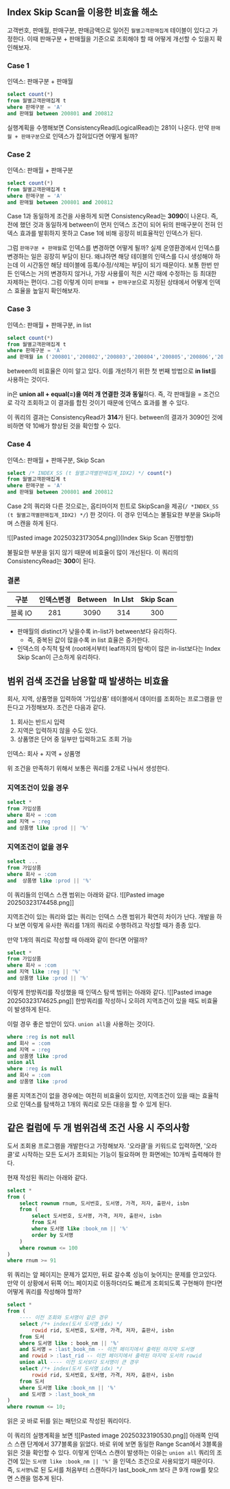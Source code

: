 ## Index Skip Scan을 이용한 비효율 해소

고객번호, 판매월, 판매구분, 판매금액으로 일어진 `월별고객판매집계` 테이블이 있다고 가정한다.
이때 판매구분 + 판매월을 기준으로 조회해야 할 때 어떻게 개선할 수 있을지 확인해보자.

### Case 1
인덱스: 판매구분 + 판매월
```sql
select count(*)
from 월별고객판매집계 t
where 판매구분 = 'A'
and 판매월 between 200801 and 200812
```

실행계획을 수행해보면 ConsistencyRead(LogicalRead)는 281이 나온다.
만약 `판매월 + 판매구분`으로 인덱스가 잡혀있다면 어떻게 될까?

### Case 2
인덱스: 판매월 + 판매구분
```sql
select count(*)
from 월별고객판매집계 t
where 판매구분 = 'A'
and 판매월 between 200801 and 200812
```

Case 1과 동일하게 조건을 사용하게 되면 ConsistencyRead는 **3090**이 나온다.
즉, 전에 했던 것과 동일하게 between이 먼저 인덱스 조건이 되어 뒤의 판매구분이 전혀 인덱스 효과를 발휘하지 못하고 Case 1에 비해 굉장히 비효율적인 인덱스가 된다.

그럼 `판매구분 + 판매월`로 인덱스를 변경하면 어떻게 될까?
실제 운영환경에서 인덱스를 변경하는 일은 굉장히 부담이 된다. 왜냐하면 해당 테이블의 인덱스를 다시 생성해야 하는데 이 시간동안 해당 테이블에 등록/수정/삭제는 부담이 되기 때문이다.
보통 한번 만든 인덱스는 거의 변경하지 않거나, 가장 사용률이 적은 시간 때에 수정하는 등 최대한 자제하는 편이다.
그럼 이렇게 이미 `판매월 + 판매구분`으로 지정된 상태에서 어떻게 인덱스 효율을 높일지 확인해보자.

### Case 3
인덱스: 판매월 + 판매구분, in list
```sql
select count(*)
from 월별고객판매집계 t
where 판매구분 = 'A'
and 판매월 in ('200801','200802','200803','200804','200805','200806','200807','200808','200808','200810','200811','200812');
```
between의 비효율은 이미 알고 있다.
이를 개선하기 위한 첫 번째 방법으로 **in list**를 사용하는 것이다.

in은 **union all + equal(=)을 여러 개 연결한 것과 동일**하다.
즉, 각 판매월을 = 조건으로 각각 조회하고 이 결과를 합친 것이기 때문에 인덱스 효과를 볼 수 있다.

이 쿼리의 결과는 ConsistencyRead가 **314**가 된다.
between의 결과가 3090인 것에 비하면 약 10배가 향상된 것을 확인할 수 있다.

### Case 4
인덱스: 판매월 + 판매구분, Skip Scan
```sql
select /* INDEX_SS (t 월별고객별판매집계_IDX2) */ count(*)
from 월별고객판매집계 t
where 판매구분 = 'A'
and 판매월 between 200801 and 200812
```
Case 2의 쿼리와 다른 것으로는, 옵티마이저 힌트로 SkipScan을 제공(`/ *INDEX_SS (t 월별고객별판매집계_IDX2) */`) 한 것이다.
이 경우 인덱스는 불필요한 부분을 Skip하며 스캔을 하게 된다.

![[Pasted image 20250323173054.png]](Index Skip Scan 진행방향)

불필요한 부분을 읽지 않기 때문에 비효율이 많이 개선된다.
이 쿼리의 ConsistencyRead는 **300**이 된다.

### 결론
|  구분   | 인덱스변경 | Between | In LIst | Skip Scan |
| :---: | :---: | :-----: | :-----: | :-------: |
| 블록 IO |  281  |  3090   |   314   |    300    |
- 판매월의 distinct가 낮을수록 in-list가 between보다 유리하다.
	- 즉, 중복된 값이 많을수록 in list 효율은 증가한다.
- 인덱스의 수직적 탐색 (root에서부터 leaf까지의 탐색)이 많은 in-list보다는 Index Skip Scan이 근소하게 유리하다.

## 범위 검색 조건을 남용할 때 발생하는 비효율

회사, 지역, 상품명을 입력하여 '가입상품' 테이블에서 데이터를 조회하는 프로그램을 만든다고 가정해보자.
조건은 다음과 같다.
1. 회사는 반드시 입력
2. 지역은 입력하지 않을 수도 있다.
3. 상품명은 단어 중 일부만 입력하고도 조회 가능

인덱스: 회사 + 지역 + 상품명

위 조건을 만족하기 위해서 보통은 쿼리를 2개로 나눠서 생성한다.
### 지역조건이 있을 경우
```sql
select *
from 가입상품
where 회사 = :com
and 지역 = :reg
and 상품명 like :prod || '%'
```
### 지역조건이 없을 경우
```sql
select ...
from 가입상품
where 회사 = :com
and  상품명 like :prod || '%'
```

이 쿼리들의 인덱스 스캔 범위는 아래와 같다.
![[Pasted image 20250323174458.png]]

지역조건이 있는 쿼리와 없는 쿼리는 인덱스 스캔 범위가 확연히 차이가 난다.
개발을 하다 보면 이렇게 유사한 쿼리를 1개의 쿼리로 수행하려고 작성할 때가 종종 있다.

만약 1개의 쿼리로 작성할 때 아래와 같이 한다면 어떨까?
```sql
select *
from 가입상품
where 회사 = :com
and 지역 like :reg || '%'
and 상품명 like :prod || '%'
```

이렇게 한방쿼리를 작성했을 때 인덱스 탐색 범위는 아래와 같다.
![[Pasted image 20250323174625.png]]
한방쿼리를 작성하니 오히려 지역조건이 있을 때도 비효율이 발생하게 된다.

이럴 경우 좋은 방안이 있다. `union all`을 사용하는 것이다.
```sql
where :reg is not null
and 회사 = :com
and 지역 = :reg
and 상품명 like :prod
union all
where :reg is null
and 회사 = :com
and 상품명 like :prod
```
물론 지역조건이 없을 경우에는 여전히 비효율이 있지만, 지역조건이 있을 때는 효율적으로 인덱스를 탐색하고 1개의 쿼리로 모든 대응을 할 수 있게 된다.

## 같은 컬럼에 두 개 범위검색 조건 사용 시 주의사항

도서 조회용 프로그램을 개발한다고 가정해보자.
'오라클'을 키워드로 입력하면, '오라클'로 시작하는 모든 도서가 조회되는 기능이 필요하며 한 화면에는 10개씩 출력해야 한다.

현재 작성된 쿼리는 아래와 같다.
```sql
select *
from (
	select rownum rnum, 도서번호, 도서명, 가격, 저자, 출판사, isbn
	from (
		select 도서번호, 도서명, 가격, 저자, 출판사, isbn
		from 도서
		where 도서명 like :book_nm || '%'
		order by 도서명
	)
	where rownum <= 100
)
where rnum >= 91
```
위 쿼리는 앞 페이지는 문제가 없지만, 뒤로 갈수록 성능이 늦어지는 문제를 안고있다.
만약 이 상황에서 뒤쪽 어느 페이지로 이동하더라도 빠르게 조회되도록 구현해야 한다면 어떻게 쿼리를 작성해야 할까?

```sql
select *
from (
	---- 이전 조회와 도서명이 같은 경우
	select /*+ index(도서 도서명_idx) */
		rowid rid, 도서번호, 도서명, 가격, 저자, 출판사, isbn
	from 도서
	where 도서명 like : book_nm || '%'
	and 도서명 = :last_book_nm -- 이전 페이지에서 출력된 마지막 도서명
	and rowid > :last_rid -- 이전 페이지에서 출력된 마지막 도서의 rowid
	union all ---- 이전 도서보다 도서명이 큰 경우
	select /*+ index(도서 도서명_idx) */
		rowid rid, 도서번호, 도서명, 가격, 저자, 출판사, isbn
	from 도서
	where 도서명 like :book_nm || '%'
	and 도서명 > :last_book_nm
)
where rownum <= 10;
```
읽은 곳 바로 뒤를 읽는 패턴으로 작성된 쿼리이다.

이 쿼리의 실행계획을 보면
![[Pasted image 20250323190530.png]]
아래쪽 인덱스 스캔 단계에서 377블록을 읽었다.
바로 위에 보면 동일한 Range Scan에서 3블록을 읽은 것을 확인할 수 있다.
이렇게 인덱스 스캔이 발생하는 이유는 `union all` 쿼리의 조건에 있는 `도서명 like :book_nm || '%'` 을 인덱스 조건으로 사용되었기 때문이다.
즉, `도서명%`로 된 도서를 처음부터 스캔하다가 last_book_nm 보다 큰 9개 row를 찾으면 스캔을 멈추게 된다.